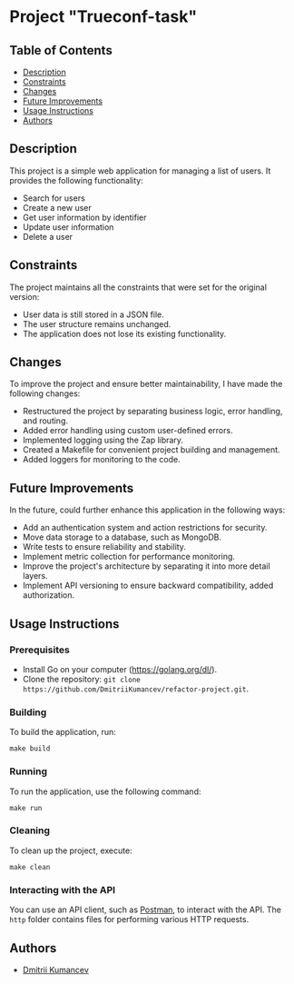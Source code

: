 # Project "Trueconf-task"

## Table of Contents
- [Description](#description)
- [Constraints](#constraints)
- [Changes](#changes)
- [Future Improvements](#future-improvements)
- [Usage Instructions](#usage-instructions)
- [Authors](#authors)

## Description
This project is a simple web application for managing a list of users. It provides the following functionality:
- Search for users
- Create a new user
- Get user information by identifier
- Update user information
- Delete a user

## Constraints
The project maintains all the constraints that were set for the original version:

- User data is still stored in a JSON file.
- The user structure remains unchanged.
- The application does not lose its existing functionality.

## Changes
To improve the project and ensure better maintainability, I have made the following changes:
- Restructured the project by separating business logic, error handling, and routing.
- Added error handling using custom user-defined errors.
- Implemented logging using the Zap library.
- Created a Makefile for convenient project building and management.
- Added loggers for monitoring to the code.

## Future Improvements
In the future, could further enhance this application in the following ways:
- Add an authentication system and action restrictions for security.
- Move data storage to a database, such as MongoDB.
- Write tests to ensure reliability and stability.
- Implement metric collection for performance monitoring.
- Improve the project's architecture by separating it into more detail layers.
- Implement API versioning to ensure backward compatibility, added authorization.

## Usage Instructions
### Prerequisites
- Install Go on your computer (https://golang.org/dl/).
- Clone the repository: `git clone https://github.com/DmitriiKumancev/refactor-project.git`.

### Building
To build the application, run:
```
make build
```

### Running
To run the application, use the following command:
```
make run
```
### Cleaning
To clean up the project, execute:
```
make clean
```

### Interacting with the API
You can use an API client, such as [Postman](https://www.postman.com/), to interact with the API. The `http` folder contains files for performing various HTTP requests.

## Authors

- [Dmitrii Kumancev](https://github.com/DmitriiKumancev)
